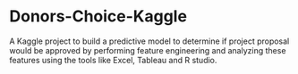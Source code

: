 # Donors-Choice-Kaggle
A Kaggle project to build a predictive model to determine if project proposal would be approved by performing feature engineering and analyzing these features using the tools like Excel, Tableau and R studio.
